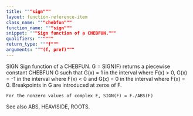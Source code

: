 ```yaml
---
title: """sign"""
layout: function-reference-item
class_name: """chebfun"""
function_name: """sign"""
snippet: """Sign function of a CHEBFUN."""
qualifiers: """"""
return_type: """f"""
arguments: """(f, pref)"""
---
```


 SIGN   Sign function of a CHEBFUN.
    G = SIGN(F) returns a piecewise constant CHEBFUN G such that G(x) = 1 in the
    interval where F(x) > 0, G(x) = -1 in the interval where F(x) < 0 and G(x) =
    0 in the interval where F(x) = 0. Breakpoints in G are introduced at zeros
    of F.
 
    For the nonzero values of complex F, SIGN(F) = F./ABS(F)
 
  See also ABS, HEAVISIDE, ROOTS.
